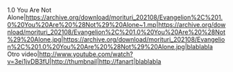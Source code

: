 1.0 You Are Not Alone|https://archive.org/download/morituri_202108/Evangelion%2C%201.0%20You%20Are%20%28Not%29%20Alone~1.mp|https://archive.org/download/morituri_202108/Evangelion%2C%201.0%20You%20Are%20%28Not%29%20Alone.jpg|https://archive.org/download/morituri_202108/Evangelion%2C%201.0%20You%20Are%20%28Not%29%20Alone.jpg|blablabla
Otro video|http://www.youtube.com/watch?v=3ei1jvDB3fU|http://thumbnail|http://fanart|blablabla
